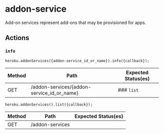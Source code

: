 # addon-service

Add-on services represent add-ons that may be provisioned for apps.

## Actions

### `info`

`heroku.addonServices({addon-service_id_or_name}).info({callback});`

Method | Path | Expected Status(es)
--- | --- | ---
GET | /addon-services/{addon-service_id_or_name} | ### `list`

`heroku.addonServices().list({callback});`

Method | Path | Expected Status(es)
--- | --- | ---
GET | /addon-services | 